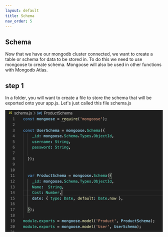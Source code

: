```yaml
---
layout: default
title: Schema
nav_order: 5
---
```


## Schema

Now that we have our mongodb cluster connected, we want to create a table or schema for data to be stored in.
To do this we need to use mongoose to create schema. Mongoose will also be used in other functions with Mongodb Atlas.

## step 1

In a folder, you will want to create a file to store the schema that will be exported onto your app.js.
Let's just called this file schema.js

![mongo](https://github.com/eswong610/user-guide-docs/blob/gh-pages/assets/images/schemajs.png?raw=true)
